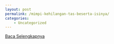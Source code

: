 ```yaml
---
layout: post
permalink: /mimpi-kehilangan-tas-beserta-isinya/
categories:
    - Uncategorized
---
```


[Baca Selengkapnya](/02)